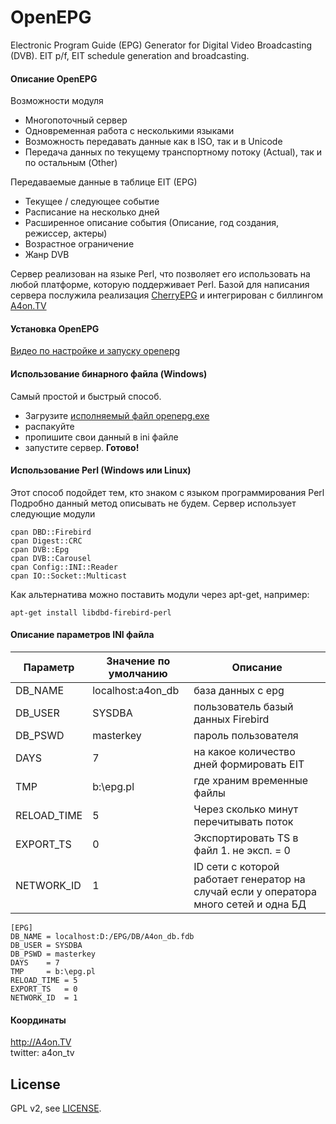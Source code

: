 
OpenEPG
========

Electronic Program Guide (EPG) Generator for Digital Video Broadcasting (DVB). EIT p/f, EIT schedule generation and broadcasting.

#### Описание OpenEPG

Возможности модуля 
  * Многопоточный сервер
  * Одновременная работа с несколькими языками
  * Возможность передавать данные как в ISO, так и в Unicode
  * Передача данных по текущему транспортному потоку (Actual), так и по остальным (Other)

Передаваемые данные в таблице EIT (EPG)
  * Текущее / следующее событие
  * Расписание на несколько дней
  * Расширенное описание события (Описание, год создания, режиссер, актеры)
  * Возрастное ограничение
  * Жанр DVB


Сервер реализован на языке Perl, что позволяет его использовать на любой платформе, которую поддерживает Perl.
Базой для написания сервера послужила реализация [CherryEPG](http://epg.cherryhill.eu/|CherryEPG) и интегрирован с биллингом [A4on.TV](http://A4on.TV)

#### Установка OpenEPG

[Видео по настройке и запуску openepg](https://www.youtube.com/watch?v=Nh9wbCZjFqs) 

#### Использование бинарного файла (Windows) 
Самый простой и быстрый способ.
  - Загрузите [исполняемый файл openepg.exe](http://a4on.tv/uploads/files/openepg.zip)
  - распакуйте
  - пропишите свои данный в ini файле 
  - запустите сервер.
**Готово!**

#### Использование Perl (Windows или Linux) 

Этот способ подойдет тем, кто знаком с языком программирования Perl
Подробно данный метод описывать не будем.
Сервер использует следующие модули
```
cpan DBD::Firebird
cpan Digest::CRC
cpan DVB::Epg 
cpan DVB::Carousel
cpan Config::INI::Reader
cpan IO::Socket::Multicast
```

Как альтернатива можно поставить модули через apt-get, например:
```
apt-get install libdbd-firebird-perl 
```

#### Описание параметров INI файла

|Параметр|Значение по умолчанию|Описание|
|-|-|-|
|DB_NAME | localhost:a4on_db|база данных с epg|
|DB_USER | SYSDBA|пользователь базый данных Firebird |
|DB_PSWD | masterkey|пароль пользователя |
|DAYS    | 7|на какое количество дней формировать EIT|
|TMP     | b:\epg.pl| где храним временные файлы|
|RELOAD_TIME | 5|Через сколько минут перечитывать поток|
|EXPORT_TS   | 0|Экспортировать TS в файл 1. не эксп. = 0|
|NETWORK_ID  | 1|ID сети с которой работает генератор на случай если у оператора много сетей и одна БД|

    [EPG]
    DB_NAME = localhost:D:/EPG/DB/A4on_db.fdb
    DB_USER = SYSDBA
    DB_PSWD = masterkey
    DAYS    = 7
    TMP     = b:\epg.pl
    RELOAD_TIME = 5
    EXPORT_TS   = 0
    NETWORK_ID  = 1

#### Координаты

http://A4on.TV  
twitter: a4on_tv

## License

GPL v2, see [LICENSE](LICENSE).
